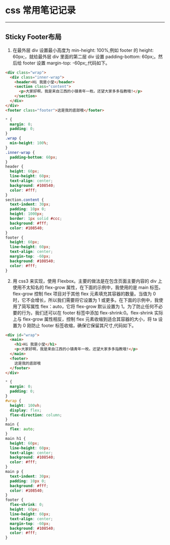 # css 常用笔记记录

---

## Sticky Footer布局

1. 在最外层 div 设置最小高度为 min-height: 100%,例如 footer 的 height: 60px;，就给最外层 div 里面的第二层 div 设置 padding-bottom: 60px;。然后给 footer 设置 margin-top: -60px;,代码如下。

```html
<div class="wrap">
  <div class="inner-wrap">
    <header>Hi 我是小堂</header>
    <section class="content">
      <p>大家好啊，我是来自江西的小镇青年一枚。还望大家多多指教哦!</p>
    </section>
  </div>
</div>
<footer class="footer">这是我的底部哦</footer>
```

```css
* {
  margin: 0;
  padding: 0;
}
.wrap {
  min-height: 100%;
}
.inner-wrap {
  padding-bottom: 60px;
}
header {
  height: 60px;
  line-height: 60px;
  text-align: center;
  background: #108540;
  color: #fff;
}
section.content {
  text-indent: 30px;
  padding: 10px 0;
  height: 1000px;
  border: 1px solid #ccc;
  background: #fff;
  color: #108540;
}
footer {
  height: 60px;
  line-height: 60px;
  text-align: center;
  margin-top: -60px;
  background: #108540;
  color: #fff;
}
```

2. 用 css3 来实现，使用 Flexbox。主要的做法是在包含页面主要内容的 div 上使用不太知名的 flex-grow 属性，在下面的示例中，我使用的是 main 标签。flex-grow 控制 flex 项目对于其他 flex 元素填充其容器的数量。当值为 0 时，它不会增长，所以我们需要将它设置为 1 或更多。在下面的示例中，我使用了简写属性 flex：auto，它将 flex-grow 默认设置为 1。为了防止任何不必要的行为，我们还可以在 footer 标签中添加 flex-shrink:0。flex-shrink 实际上与 flex-grow 属性相反，控制 flex 元素收缩到适合其容器的大小，将 ta 设置为 0 刚防止 footer 标签收缩，确保它保留其尺寸,代码如下。

```html
<div id="wrap">
  <main>
    <h1>Hi 我是小堂</h1>
    <p>大家好啊，我是来自江西的小镇青年一枚。还望大家多多指教哦!</p>
  </main>
  <footer>
    这是我的底部哦
  </footer>
</div>
```

```css
* {
  margin: 0;
  padding: 0;
}
#wrap {
  height: 100vh;
  display: flex;
  flex-direction: column;
}
main {
  flex: auto;
}
main h1 {
  height: 60px;
  line-height: 60px;
  text-align: center;
  background: #108540;
  color: #fff;
}
main p {
  text-indent: 30px;
  padding: 10px 0;
  background: #fff;
  color: #108540;
}
footer {
  flex-shrink: 0;
  height: 60px;
  line-height: 60px;
  text-align: center;
  margin-top: -60px;
  background: #108540;
  color: #fff;
}
```

